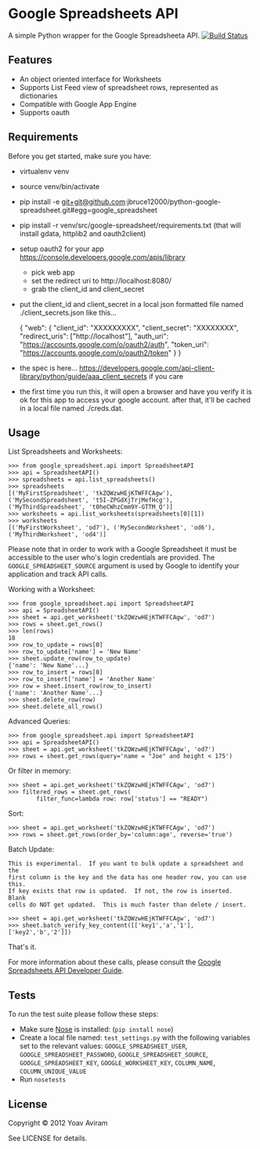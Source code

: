 Google Spreadsheets API
========================
A simple Python wrapper for the Google Spreadsheeta API.
[![Build Status](https://secure.travis-ci.org/jbruce12000/python-google-spreadsheet.png?branch=master)](http://travis-ci.org/jbruce12000/python-google-spreadsheet)

Features
--------

* An object oriented interface for Worksheets
* Supports List Feed view of spreadsheet rows, represented as dictionaries
* Compatible with Google App Engine
* Supports oauth

Requirements
--------------
Before you get started, make sure you have:

* virtualenv venv
* source venv/bin/activate
* pip install -e git+git@github.com:jbruce12000/python-google-spreadsheet.git#egg=google_spreadsheet
* pip install -r venv/src/google-spreadsheet/requirements.txt (that will install gdata, httplib2 and oauth2client)
* setup oauth2 for your app https://console.developers.google.com/apis/library
  * pick web app
  * set the redirect uri to http://localhost:8080/
  * grab the client_id and client_secret
* put the client_id and client_secret in a local json formatted file named ./client_secrets.json like this...

    {
    "web": {
        "client_id": "XXXXXXXXX",
        "client_secret": "XXXXXXXX",
        "redirect_uris": ["http://localhost"],
        "auth_uri": "https://accounts.google.com/o/oauth2/auth",
        "token_uri": "https://accounts.google.com/o/oauth2/token"
        }
    }

* the spec is here... https://developers.google.com/api-client-library/python/guide/aaa_client_secrets if you care
* the first time you run this, it will open a browser and have you verify it is ok for this app to access your google account.  after that, it'll be cached in a local file named ./creds.dat.

Usage
-----

List Spreadsheets and Worksheets:

    >>> from google_spreadsheet.api import SpreadsheetAPI
    >>> api = SpreadsheetAPI()
    >>> spreadsheets = api.list_spreadsheets()
    >>> spreadsheets
    [('MyFirstSpreadsheet', 'tkZQWzwHEjKTWFFCAgw'), ('MySecondSpreadsheet', 't5I-ZPGdXjTrjMefHcg'), 
    ('MyThirdSpreadsheet', 't0heCWhzCmm9Y-GTTM_Q')]
    >>> worksheets = api.list_worksheets(spreadsheets[0][1])
    >>> worksheets
    [('MyFirstWorksheet', 'od7'), ('MySecondWorksheet', 'od6'), ('MyThirdWorksheet', 'od4')]

Please note that in order to work with a Google Spreadsheet it must be accessible
to the user who's login credentials are provided. The `GOOGLE_SPREADSHEET_SOURCE`
argument is used by Google to identify your application and track API calls.

Working with a Worksheet:

    >>> from google_spreadsheet.api import SpreadsheetAPI
    >>> api = SpreadsheetAPI()
    >>> sheet = api.get_worksheet('tkZQWzwHEjKTWFFCAgw', 'od7')
    >>> rows = sheet.get_rows()
    >>> len(rows)
    18
    >>> row_to_update = rows[0]
    >>> row_to_update['name'] = 'New Name'
    >>> sheet.update_row(row_to_update)
    {'name': 'New Name'...}
    >>> row_to_insert = rows[0]
    >>> row_to_insert['name'] = 'Another Name'
    >>> row = sheet.insert_row(row_to_insert)
    {'name': 'Another Name'...}
    >>> sheet.delete_row(row)
    >>> sheet.delete_all_rows()

Advanced Queries:

    >>> from google_spreadsheet.api import SpreadsheetAPI
    >>> api = SpreadsheetAPI()
    >>> sheet = api.get_worksheet('tkZQWzwHEjKTWFFCAgw', 'od7')
    >>> rows = sheet.get_rows(query='name = "Joe" and height < 175')

Or filter in memory:

    >>> sheet = api.get_worksheet('tkZQWzwHEjKTWFFCAgw', 'od7')
    >>> filtered_rows = sheet.get_rows(
            filter_func=lambda row: row['status'] == "READY")

Sort:

    >>> sheet = api.get_worksheet('tkZQWzwHEjKTWFFCAgw', 'od7')
    >>> rows = sheet.get_rows(order_by='column:age', reverse='true')

Batch Update:

    This is experimental.  If you want to bulk update a spreadsheet and the
    first column is the key and the data has one header row, you can use this.
    If key exists that row is updated.  If not, the row is inserted.  Blank
    cells do NOT get updated.  This is much faster than delete / insert.

    >>> sheet = api.get_worksheet('tkZQWzwHEjKTWFFCAgw', 'od7')
    >>> sheet.batch_verify_key_content([['key1','a','1'],['key2','b','2']])

That's it.

For more information about these calls, please consult the [Google Spreadsheets
API Developer Guide](https://developers.google.com/google-apps/spreadsheets/).

Tests
------
To run the test suite please follow these steps:

* Make sure [Nose](http://readthedocs.org/docs/nose/en/latest/) is installed: (`pip install nose`)
* Create a local file named: `test_settings.py` with the following variables set to the relevant values: `GOOGLE_SPREADSHEET_USER`, `GOOGLE_SPREADSHEET_PASSWORD`, `GOOGLE_SPREADSHEET_SOURCE`, `GOOGLE_SPREADSHEET_KEY`, `GOOGLE_WORKSHEET_KEY`, `COLUMN_NAME`, `COLUMN_UNIQUE_VALUE`
* Run `nosetests`

License
-------

Copyright &copy; 2012 Yoav Aviram

See LICENSE for details.

